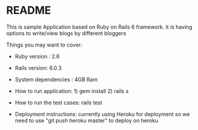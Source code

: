 # README

This is sample Application based on Ruby on Rails 6 framework. it is having options to write/view blogs by different bloggers

Things you may want to cover:

* Ruby version : 2.6

* Rails version: 6.0.3

* System dependencies : 4GB Ram

* How to run application:
      1) gem install
      2) rails s

* How to run the test cases: rails test

* Deployment instructions: currently using Heroku for deployment so we need to use "git push heroku master" to deploy on heroku
